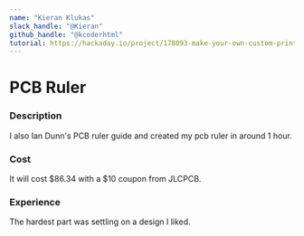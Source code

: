 ```yaml
---
name: "Kieran Klukas"
slack_handle: "@Kieran"
github_handle: "@kcoderhtml"
tutorial: https://hackaday.io/project/178093-make-your-own-custom-printed-circuit-board-ruler
---
```


# PCB Ruler

### Description
I also Ian Dunn's PCB ruler guide and created my pcb ruler in around 1 hour.

### Cost
It will cost $86.34 with a $10 coupon from JLCPCB.

### Experience
The hardest part was settling on a design I liked.